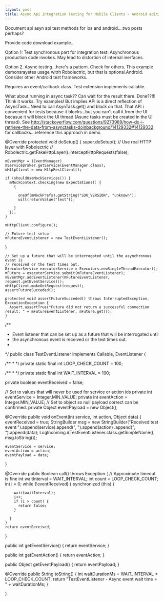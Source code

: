 ```yaml
---
layout: post
title: Async Api Integration Testing for Mobile Clients - Android edition
---
```


Document api asyn api test methods for ios and android....two posts perhaps?

Provide code download example...

Option 1: Test synchronous part for integration test. Asynchronous production code invokes. May lead to distortion of internal inerfaces.

Option 2. Async testing...here's a pattern. Check for others.
This example demonsrayetes usage witrh Robolectric, but that is optional.Android.
Consider other Android test frameworks.

Requires an event/callback class. Test extension implements callable.

What about running in async task?? Can wait for the result there. Done??!!!
Think it works. Try examples! But implies API is a direct reflection of AsyncTask...Need to call AsynTask.get() and block on that. That API i convenient for tests because it blocks...but you can't call it from the UI becasue it will block the UI thread (Asunc tasks must be created in the UI thread). See http://stackoverflow.com/questions/9273989/how-do-i-retrieve-the-data-from-asynctasks-doinbackground/14129332#14129332 for callbacks...reference this approach in demo.

 @Override
  protected void doSetup() {
    super.doSetup();
    // Use real HTTP layer with Robolectric
    // Robolectric.getFakeHttpLayer().interceptHttpRequests(false);

    mEventMgr = (EventManager) mServiceBroker.getService(EventManager.class);
    mHttpClient = new HttpRestClient();

    if (shouldUseMockServices()) {
      mMockContext.checking(new Expectations() {
        {

          oneOf(mMockPrefs).getString("SDK_VERSION", "unknown");
          will(returnValue("test"));

        }
      });
    }

    mHttpClient.configure();

    // Future test setup
    mFutureEventListener = new TestEventListener();

  }



    // Set up a future that will be interrogated until the asynchronous event is
    // received or the test times out.
    ExecutorService executorService = Executors.newSingleThreadExecutor();
    mFuture = executorService.submit(mFutureEventListener);
    mEventMgr.addEventListener(mFutureEventListener, request.getEventService());
    mHttpClient.makeGetRequest(request);
    assertFutureSucceded();

    protected void assertFutureSucceded() throws InterruptedException, ExecutionException {
      Assert.assertTrue("Future did not return a successful connection result: " + mFutureEventListener, mFuture.get());
    }



/**
 * Event listener that can be set up as a future that will be interrogated until
 * the asynchronous event is received or the test times out.
 * 
 */
public class TestEventListener implements Callable<Boolean>, EventListener {

  /**
   * 
   */
  private static final int LOOP_CHECK_COUNT = 100;

  /**
   * 
   */
  private static final int WAIT_INTERVAL = 100;

  private boolean eventReceived = false;

  // Set to values that will never be used for service or action ids
  private int eventService = Integer.MIN_VALUE;
  private int eventAction = Integer.MIN_VALUE;
  // Set to object so null payload correct can be confirmed.
  private Object eventPayload = new Object();

  @Override
  public void onEvent(int service, int action, Object data) {
    eventReceived = true;
    StringBuilder msg = new StringBuilder("Received test event:").append(service).append(", ").append(action)
        .append(", ").append(data);
    LogIncoming.i(TestEventListener.class.getSimpleName(), msg.toString());

    eventService = service;
    eventAction = action;
    eventPayload = data;
  }

  @Override
  public Boolean call() throws Exception {
    // Approximate timeout is fine
    int waitInterval = WAIT_INTERVAL;
    int count = LOOP_CHECK_COUNT;
    int i = 0;
    while (!eventReceived) {
      synchronized (this) {

        wait(waitInterval);
        i++;
        if (i > count) {
          return false;
        }

      }
    }
    return eventReceived;
  }

  public int getEventService() {
    return eventService;
  }

  public int getEventAction() {
    return eventAction;
  }

  public Object getEventPayload() {
    return eventPayload;
  }

  @Override
  public String toString() {
    int waitDurationMs = WAIT_INTERVAL * LOOP_CHECK_COUNT;
    return "TestEventListener - Async event wait time = " + waitDurationMs;
  }

}